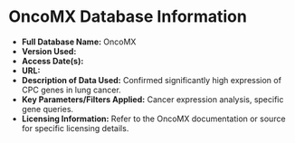 # OncoMX Database Information

* **Full Database Name:** OncoMX
* **Version Used:**
* **Access Date(s):** 
* **URL:** 
* **Description of Data Used:** Confirmed significantly high expression of CPC genes in lung cancer.
* **Key Parameters/Filters Applied:** Cancer expression analysis, specific gene queries.
* **Licensing Information:** Refer to the OncoMX documentation or source for specific licensing details.
